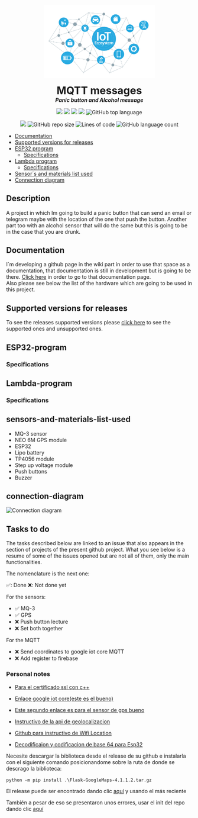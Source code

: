 <p align="center">
  <img width="300" src="./Imgs/cover.png" alt="cover-image">
  <h1 align="center" style="margin: 0 auto 0 auto;">MQTT messages</h1>
  <h5 align="center" style="margin: 0 auto 0 auto;">Panic button and Alcohol message</h5>
</p>

<p align="center">
  <img src="https://img.shields.io/github/last-commit/dmtzs/panic-button-sensor">
  <img src="https://img.shields.io/github/contributors/dmtzs/panic-button-sensor">
  <img src="https://img.shields.io/github/issues/dmtzs/panic-button-sensor?label=issues">
  <img src="https://img.shields.io/github/stars/dmtzs/panic-button-sensor">
  <img alt="GitHub top language" src="https://img.shields.io/github/languages/top/dmtzs/panic-button-sensor">
</p>

<p align="center">
  <img src="https://img.shields.io/github/languages/code-size/dmtzs/panic-button-sensor">
  <img alt="GitHub repo size" src="https://img.shields.io/github/repo-size/dmtzs/panic-button-sensor">
  <img alt="Lines of code" src="https://img.shields.io/tokei/lines/github/dmtzs/panic-button-sensor?label=total%20lines%20in%20repo">
  <img alt="GitHub language count" src="https://img.shields.io/github/languages/count/dmtzs/panic-button-sensor">
</p>

- [Documentation](#Documentation)
- [Supported versions for releases](#Supported-versions-for-releases)
- [ESP32 program](#ESP32-program)
  - [Specifications](#Specifications)
- [Lambda program](#Lambda-program)
  - [Specifications](#Specifications-1)
- [Sensor´s and materials list used](#sensors-and-materials-list-used)
- [Connection diagram](#connection-diagram)

## Description
A project in which Im going to build a panic button that can send an email or telegram maybe with the location of the one that push the button.
Another part too with an alcohol sensor that will do the same but this is going to be in the case that you are drunk.

## Documentation
I´m developing a github page in the wiki part in order to use that space as a documentation, that documentation is still in development but is going to be there. [Click here]() in order to go to that documentation page.
<br>
Also please see below the list of the hardware which are going to be used in this project.

## Supported versions for releases
To see the releases supported versions please [click here](https://github.com/dmtzs/panic-button-sensor/blob/master/SECURITY.md) to see the supported ones and unsupported ones.
## ESP32-program
### Specifications

## Lambda-program
### Specifications

## sensors-and-materials-list-used
* MQ-3 sensor
* NEO 6M GPS module
* ESP32
* Lipo battery
* TP4056 module
* Step up voltage module
* Push buttons
* Buzzer

## connection-diagram
![Connection diagram]()
## Tasks to do
The tasks described below are linked to an issue that also appears in the section of projects of the present github project.
What you see below is a resume of some of the issues opened but are not all of them, only the main functionalities.

The nomenclature is the next one:

:white_check_mark:: Done
:x:: Not done yet

For the sensors:
- :white_check_mark: MQ-3
- :white_check_mark: GPS
- :x: Push button lecture
- :x: Set both together

For the MQTT
- :x: Send coordinates to google iot core MQTT
- :x: Add register to firebase

### Personal notes
* [Para el certificado ssl con c++](http://blog.espol.edu.ec/girni/mqtt-tls-archivo-ino-para-mensajes-de-estado-led/)
* [Enlace google iot core(este es el bueno)](https://www.survivingwithandroid.com/cloud-iot-core-esp32/)
* [Este segundo enlace es para el sensor de gps bueno](https://blog.asksensors.com/iot-cloud-based-gps-tracking-esp32-gps-neo-6m-module/)

* [Instructivo de la api de geolocalizacion](https://developers.google.com/maps/documentation/geolocation/cloud-setup)
* [Github para instructivo de Wifi Location](https://github.com/gmag11/WifiLocation)
* [Decodificaion y codificacion de base 64 para Esp32](https://pcbartists.com/firmware/base64-encoding-and-decoding-on-esp32/)

Necesite descargar la biblioteca desde el release de su github e instalarla con el siguiente comando posicionandome sobre la ruta de donde se descrago la biblioteca:
```
python -m pip install .\Flask-GoogleMaps-4.1.1.2.tar.gz
```

El release puede ser encontrado dando clic [aquí](https://github.com/flask-extensions/Flask-GoogleMaps/releases) y usando el más reciente

También a pesar de eso se presentaron unos errores, usar el init del repo dando clic [aquí](https://github.com/flask-extensions/Flask-GoogleMaps/blob/master/flask_googlemaps/__init__.py)